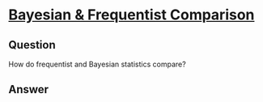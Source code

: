 # [Bayesian & Frequentist Comparison](https://github.com/awalsh00/dsp/blob/master/07-statistics.md#q6-bayesian--frequentist-comparison)

## Question

How do frequentist and Bayesian statistics compare?

## Answer

